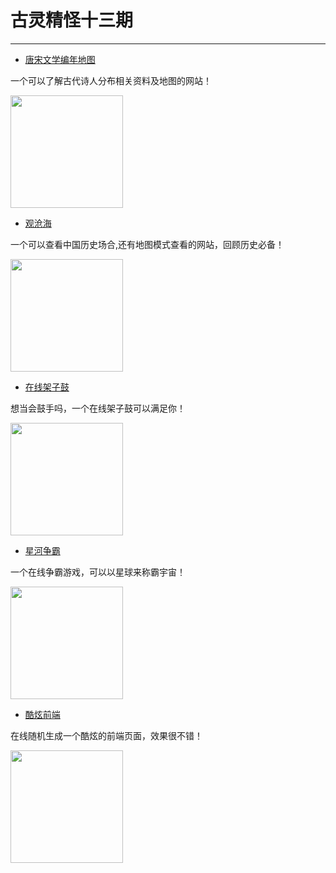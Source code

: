 <!--
 * @Author: caixin
 * @Date: 2021-07-06 13:29:44
 * @LastEditTime: 2021-09-28 13:25:35
 * @LastEditors: Please set LastEditors
 * @Description: In User Settings Edit
 * @FilePath: \docsify\docs\articles\fun\f13.md
-->
# 古灵精怪十三期
---

- [唐宋文学编年地图](https://sou-yun.cn/MPoetLifeMap.aspx?dt_dapp=1)

一个可以了解古代诗人分布相关资料及地图的网站！

<img width="180px" bor src="//cdn.jsdelivr.net/gh/caix-github/pics-storage/f13120210706.png">

- [观沧海](https://www.ageeye.cn/)

一个可以查看中国历史场合,还有地图模式查看的网站，回顾历史必备！

<img width="180px" bor src="//cdn.jsdelivr.net/gh/caix-github/pics-storage/f13220210706.png">

- [在线架子鼓](http://tool.mkblog.cn/durms/)

想当会鼓手吗，一个在线架子鼓可以满足你！

<img width="180px" bor src="//cdn.jsdelivr.net/gh/caix-github/pics-storage/f13320210706.png">

- [星河争霸](https://solaris.games/#/)

一个在线争霸游戏，可以以星球来称霸宇宙！

<img width="180px" bor src="//cdn.jsdelivr.net/gh/caix-github/pics-storage/f13420210706.png">

- [酷炫前端](https://sharkle.com/)

在线随机生成一个酷炫的前端页面，效果很不错！

<img width="180px" bor src="//cdn.jsdelivr.net/gh/caix-github/pics-storage/f13520210706.png">